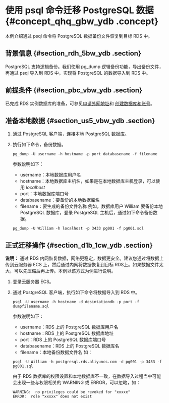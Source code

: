 # 使用 psql 命令迁移 PostgreSQL 数据 {#concept_qhq_gbw_ydb .concept}

本例介绍通过 psql 命令将 PostgreSQL 数据备份文件恢复到目标 RDS 中。

## 背景信息 {#section_rdh_5bw_ydb .section}

PostgreSQL 支持逻辑备份。我们使用 pg\_dump 逻辑备份功能，导出备份文件，再通过 psql 导入到 RDS 中，实现将 PostgreSQL 的数据导入到 RDS 中。

## 前提条件 {#section_pbc_vbw_ydb .section}

已完成 RDS 实例数据库的准备，可参见[申请外网地址](../intl.zh-CN/快速入门PostgreSQL版/初始化配置/申请外网地址.md#)和 [创建数据库和账号](../intl.zh-CN/快速入门PostgreSQL版/初始化配置/创建数据库和账号.md#)。

## 准备本地数据 {#section_us5_vbw_ydb .section}

1.  通过 PostgreSQL 客户端，连接本地 PostgreSQL 数据库。
2.  执行如下命令，备份数据。

    ```
    pg_dump -U username -h hostname -p port databasename -f filename
    ```

    参数说明如下：

    -   username：本地数据库用户名
    -   hostname：本地数据库主机名，如果是在本地数据库主机登录，可以使用 *localhost*
    -   port：本地数据库端口号
    -   databasename：要备份的本地数据库名
    -   filename：要生成的备份文件名称
    例如，数据库用户 William 要备份本地 PostgreSQL 数据库，登录 PostgreSQL 主机后，通过如下命令备份数据。

    ```
    pg_dump -U William -h localhost -p 3433 pg001 -f pg001.sql
    ```


## 正式迁移操作 {#section_d1b_1cw_ydb .section}

**说明：** 通过 RDS 内网恢复数据，网络更稳定，数据更安全。建议您通过将数据上传到云服务器 ECS 上，然后通过内网将数据恢复到目标 RDS上。如果数据文件太大，可以先压缩后再上传。本例以该方式为例进行说明。

1.  登录云服务器 ECS。
2.  通过 PostgreSQL 客户端，执行如下命令将数据导入到 RDS 中。

    ```
    psql -U username -h hostname -d desintationdb -p port -f dumpfilename.sql
    ```

    参数说明如下：

    -   username：RDS 上的 PostgreSQL 数据库用户名
    -   hostname：RDS 上的 PostgreSQL 数据库地址
    -   port：RDS 上的 PostgreSQL 数据库端口号
    -   databasename：RDS 上的 PostgreSQL 数据库名
    -   filename：本地备份数据文件名
    如：

    ```
    psql -U William -h postgresql.rds.aliyuncs.com -d pg001 -p 3433 -f pg001.sql
    ```

    由于 RDS 数据库的权限设置和本地数据库不一致，在数据导入过程当中可能会出现一些与权限相关的 WARNING 或 ERROR，可以忽略，如：

    ```
    WARNING:  no privileges could be revoked for "xxxxx"
    ERROR:  role "xxxxx" does not exist
    ```


